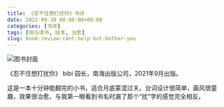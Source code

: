 ```yaml
---
title: 《忍不住想打扰你》书评
date: 2022-09-30 08:00:00+08:00
categories: [书评]
tags: [响马读书, 绘本, 治愈]
slug: book-review-cant-help-but-bother-you
---
```


<div class="p-3 text-center">
  <img class="img-fluid" src="/images/2022/0930/book-cover.png" alt="图书封面" style="max-width:400px; max-height:400px;">
</div>

《忍不住想打扰你》 bibi 园长，南海出版公司，2021年9月出版。

这是一本十分钟能翻完的小书，适合月底蒙混过关。台词设计很简单，画风很童趣，效果很治愈，与我第一眼看到书名时漏了那个“扰”字的感觉完全相反。
